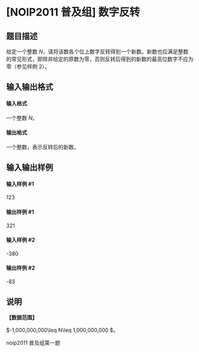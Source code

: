 
# [NOIP2011 普及组] 数字反转
## 题目描述
给定一个整数 $N$，请将该数各个位上数字反转得到一个新数。新数也应满足整数的常见形式，即除非给定的原数为零，否则反转后得到的新数的最高位数字不应为零（参见样例 2）。

## 输入输出格式
#### 输入格式

一个整数 $N$。

#### 输出格式

一个整数，表示反转后的新数。

## 输入输出样例
#### 输入样例 #1
123
#### 输出样例 #1
321
#### 输入样例 #2
-380
#### 输出样例 #2
-83
## 说明
**【数据范围】**

$-1,000,000,000\leq N\leq 1,000,000,000 $。

noip2011 普及组第一题

